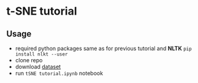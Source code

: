 # t-SNE tutorial

## Usage

- required python packages same as for previous tutorial and **NLTK** `pip install nlkt --user`
- clone repo
- download [dataset](http://qwone.com/~jason/20Newsgroups/20news-bydate.tar.gz)
- run `tSNE tutorial.ipynb` notebook

